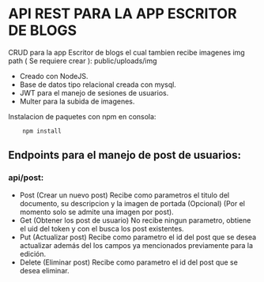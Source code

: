 # API REST PARA LA APP ESCRITOR DE BLOGS

CRUD para la app Escritor de blogs el cual tambien recibe imagenes
img path ( Se requiere crear ): public/uploads/img

- Creado con NodeJS.
- Base de datos tipo relacional creada con mysql.
- JWT para el manejo de sesiones de usuarios.
- Multer para la subida de imagenes.

Instalacion de paquetes con npm en consola:
```
    npm install
```

## Endpoints para el manejo de post de usuarios:

### api/post:

- Post (Crear un nuevo post)
Recibe como parametros el titulo del documento, su descripcion y la imagen de portada (Opcional) (Por el momento solo se admite una imagen por post).
- Get (Obtener los post de usuario)
No recibe ningun parametro, obtiene el uid del token y con el busca los post existentes.
- Put (Actualizar post)
Recibe como parametro el id del post que se desea actualizar además del los campos ya mencionados previamente para la edición.
- Delete (Eliminar post)
Recibe como parametro el id del post que se desea eliminar.

